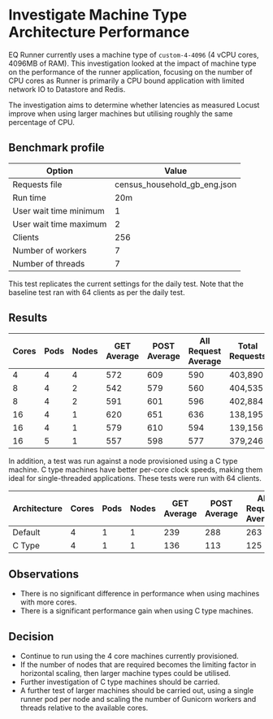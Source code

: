 # Investigate Machine Type Architecture Performance

EQ Runner currently uses a machine type of `custom-4-4096` (4 vCPU cores, 4096MB of RAM). This investigation looked at the impact of machine type on the performance of the runner application, focusing on the number of CPU cores as Runner is primarily a CPU bound application with limited network IO to Datastore and Redis.

The investigation aims to determine whether latencies as measured Locust improve when using larger machines but utilising roughly the same percentage of CPU.

## Benchmark profile

| Option                 | Value                        |
| ---------------------- | ---------------------------- |
| Requests file          | census_household_gb_eng.json |
| Run time               | 20m                          |
| User wait time minimum | 1                            |
| User wait time maximum | 2                            |
| Clients                | 256                          |
| Number of workers      | 7                            |
| Number of threads      | 7                            |

This test replicates the current settings for the daily test. Note that the baseline test ran with 64 clients as per the daily test.

## Results

| Cores | Pods | Nodes | GET Average | POST Average | All Request Average | Total Requests |
| ----- | ---- | ----- | ----------- | ------------ | ------------------- | -------------- |
| 4     | 4    | 4     | 572         | 609          | 590                 | 403,890        |
| 8     | 4    | 2     | 542         | 579          | 560                 | 404,535        |
| 8     | 4    | 2     | 591         | 601          | 596                 | 402,884        |
| 16    | 4    | 1     | 620         | 651          | 636                 | 138,195        |
| 16    | 4    | 1     | 579         | 610          | 594                 | 139,156        |
| 16    | 5    | 1     | 557         | 598          | 577                 | 379,246        |

In addition, a test was run against a node provisioned using a C type machine. C type machines have better per-core clock speeds, making them ideal for single-threaded applications. These tests were run with 64 clients.

| Architecture | Cores | Pods | Nodes | GET Average | POST Average | All Request Average | Total Requests |
| ------------ | ----- | ---- | ----- | ----------- | ------------ | ------------------- | -------------- |
| Default      | 4     | 1    | 1     | 239         | 288          | 263                 | 128,808        |
| C Type       | 4     | 1    | 1     | 136         | 113          | 125                 | 139,227        |

## Observations

- There is no significant difference in performance when using machines with more cores.
- There is a significant performance gain when using C type machines.

## Decision

- Continue to run using the 4 core machines currently provisioned.
- If the number of nodes that are required becomes the limiting factor in horizontal scaling, then larger machine types could be utilised.
- Further investigation of C type machines should be carried.
- A further test of larger machines should be carried out, using a single runner pod per node and scaling the number of Gunicorn workers and threads relative to the available cores.
